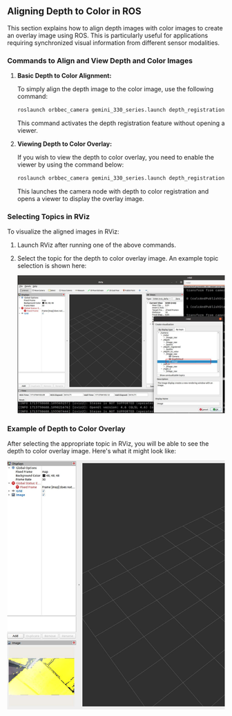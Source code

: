 ## Aligning Depth to Color in ROS

This section explains how to align depth images with color images to create an overlay image using ROS. This is particularly useful for applications requiring synchronized visual information from different sensor modalities.

### Commands to Align and View Depth and Color Images

1. **Basic Depth to Color Alignment:**

   To simply align the depth image to the color image, use the following command:

   ```bash
   roslaunch orbbec_camera gemini_330_series.launch depth_registration:=true
   ```

   This command activates the depth registration feature without opening a viewer.

2. **Viewing Depth to Color Overlay:**

   If you wish to view the depth to color overlay, you need to enable the viewer by using the command below:

   ```bash
   roslaunch orbbec_camera gemini_330_series.launch depth_registration:=true enable_d2c_viewer:=true
   ```

   This launches the camera node with depth to color registration and opens a viewer to display the overlay image.

### Selecting Topics in RViz

To visualize the aligned images in RViz:

1. Launch RViz after running one of the above commands.
2. Select the topic for the depth to color overlay image. An example topic selection is shown here:
   
   ![Topic Selection for Depth to Color Overlay](./images/image3.png)

### Example of Depth to Color Overlay

After selecting the appropriate topic in RViz, you will be able to see the depth to color overlay image. Here's what it might look like:

![Depth to Color Overlay Image](./images/image4.jpg)
